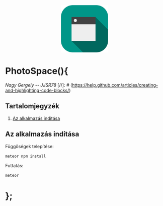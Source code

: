 <div align="center"><img src="[doc]images/icon_small.png"/></div>

# PhotoSpace(){

*Nagy Gergely -- JJSR78*
[//]: # (https://help.github.com/articles/creating-and-highlighting-code-blocks/)
## Tartalomjegyzék

  1. [Az alkalmazás indítása](#az-értékelés-összetevői)

## Az alkalmazás indítása

Függőségek telepítése:

```sh
meteor npm install
```

Futtatás:

```sh
meteor
```

# };

